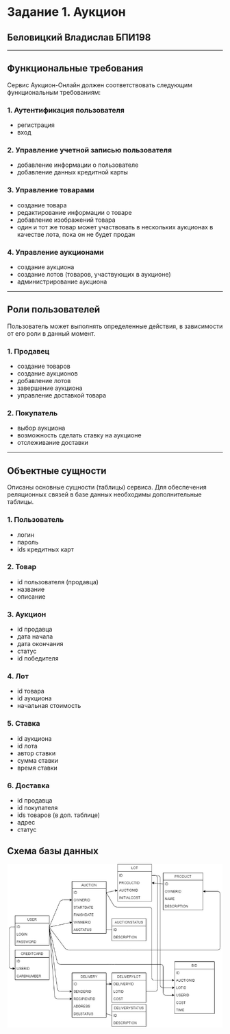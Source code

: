 # Задание 1. Аукцион
## Беловицкий Владислав БПИ198

---
## Функциональные требования
Сервис Аукцион-Онлайн должен соответствовать следующим функциональным требованиям:
### 1. Аутентификация пользователя
- регистрация
- вход
### 2. Управление учетной записью пользователя
- добавление информации о пользователе
- добавление данных кредитной карты
### 3. Управление товарами
- создание товара
- редактирование информации о товаре
- добавление изображений товара
- один и тот же товар может участвовать в нескольких аукционах в качестве лота, пока он не будет продан
### 4. Управление аукционами
- создание аукциона
- создание лотов (товаров, участвующих в аукционе)
- администрирование аукциона

----
## Роли пользователей
Пользователь может выполнять определенные действия, в зависимости от его роли в данный момент.
### 1. Продавец
- создание товаров
- создание аукционов
- добавление лотов
- завершение аукциона
- управление доставкой товара
### 2. Покупатель
- выбор аукциона
- возможность сделать ставку на аукционе
- отслеживание доставки

---
## Объектные сущности
Описаны основные сущности (таблицы) сервиса. Для обеспечения реляционных связей в базе данных необходимы дополнительные таблицы.
### 1. Пользователь
- логин
- пароль
- ids кредитных карт
### 2. Товар
- id пользователя (продавца)
- название
- описание
### 3. Аукцион
- id продавца
- дата начала
- дата окончания
- статус
- id победителя
### 4. Лот
- id товара
- id аукциона
- начальная стоимость
### 5. Ставка
- id аукциона 
- id лота
- автор ставки
- сумма ставки
- время ставки
### 6. Доставка
- id продавца
- id покупателя
- ids товаров (в доп. таблице)
- адрес
- статус

## Схема базы данных
![](Auction-db-scheme.JPG)






